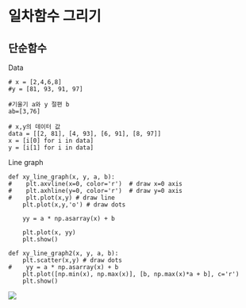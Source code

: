 # 일차함수 그리기

## 단순함수

Data
```
# x = [2,4,6,8]
#y = [81, 93, 91, 97]

#기울기 a와 y 절편 b
ab=[3,76]

# x,y의 데이터 값
data = [[2, 81], [4, 93], [6, 91], [8, 97]]
x = [i[0] for i in data]
y = [i[1] for i in data]
```

Line graph

```
def xy_line_graph(x, y, a, b):
#    plt.axvline(x=0, color='r')  # draw x=0 axis
#    plt.axhline(y=0, color='r')  # draw y=0 axis
#    plt.plot(x,y) # draw line
    plt.plot(x,y,'o') # draw dots

    yy = a * np.asarray(x) + b

    plt.plot(x, yy)
    plt.show()

def xy_line_graph2(x, y, a, b):
    plt.scatter(x,y) # draw dots
#    yy = a * np.asarray(x) + b
    plt.plot([np.min(x), np.max(x)], [b, np.max(x)*a + b], c='r')
    plt.show()
```
<img src="https://user-images.githubusercontent.com/54765256/90966365-a0e5bb80-e50c-11ea-8994-fda61e7c157e.png">
